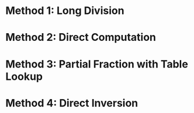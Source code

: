 


# Method 1: Long Division




# Method 2: Direct Computation




# Method 3: Partial Fraction with Table Lookup




# Method 4: Direct Inversion


